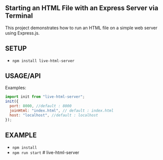 ## Starting an HTML File with an Express Server via Terminal

This project demonstrates how to run an HTML file on a simple web server using Express.js.

## SETUP

- `npm install live-html-server`

## USAGE/API

Examples:

```js
import init from "live-html-server";
init({
  port: 8000, //default : 8000
  joinHtml: "index.html", // default : index.html
  host: "localhost", //default : localhost
});
```

## EXAMPLE

- `npm install`
- `npm run start`
  #   l i v e - h t m l - s e r v e r 
   
   
